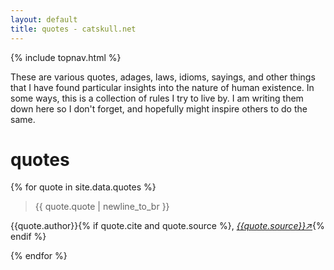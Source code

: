 ```yaml
---
layout: default
title: quotes - catskull.net
---
```

{% include topnav.html %}

These are various quotes, adages, laws, idioms, sayings, and other things that I have found particular insights into the nature of human existence. In some ways, this is a collection of rules I try to live by. I am writing them down here so I don't forget, and hopefully might inspire others to do the same.

# quotes

<section id="quotes">
  {% for quote in site.data.quotes %}
  <blockquote cite="{{quote.cite}}">
    <p>{{ quote.quote | newline_to_br }}</p>
  </blockquote>
  <p>{{quote.author}}{% if quote.cite and quote.source %}, <cite><a target="_blank" href="{{quote.cite}}">{{quote.source}}↗</a></cite>{% endif %}</p>
  {% endfor %}
</section>
